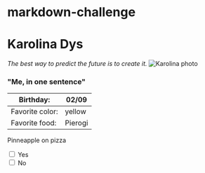 # markdown-challenge
# **Karolina Dys** 
*The best way to predict the future is to create it.*
![Karolina photo](https://i.pinimg.com/564x/50/20/85/5020852ac5e8e46be8d03c4dc751284d.jpg)
### "Me, in one sentence"
Birthday: | 02/09
------------ | -------------
Favorite color: | yellow
Favorite food: | Pierogi
Pinneapple on pizza  
<form >
  <input type="checkbox" id="yes" name="yes" value="yes">
  <label for="yes"> Yes</label><br>
  <input type="checkbox" id="no" name="no" value="no">
  <label for="no">No</label><br>
        </form>
  
